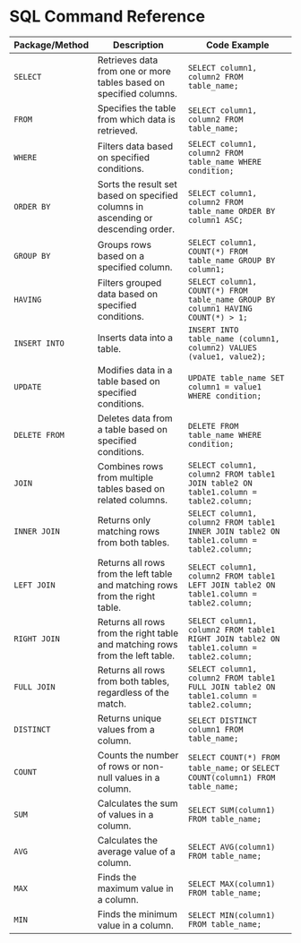 # SQL Command Reference

| **Package/Method** | **Description** | **Code Example** |
|--------------------|------------------|------------------|
| `SELECT` | Retrieves data from one or more tables based on specified columns. | `SELECT column1, column2 FROM table_name;` |
| `FROM` | Specifies the table from which data is retrieved. | `SELECT column1, column2 FROM table_name;` |
| `WHERE` | Filters data based on specified conditions. | `SELECT column1, column2 FROM table_name WHERE condition;` |
| `ORDER BY` | Sorts the result set based on specified columns in ascending or descending order. | `SELECT column1, column2 FROM table_name ORDER BY column1 ASC;` |
| `GROUP BY` | Groups rows based on a specified column. | `SELECT column1, COUNT(*) FROM table_name GROUP BY column1;` |
| `HAVING` | Filters grouped data based on specified conditions. | `SELECT column1, COUNT(*) FROM table_name GROUP BY column1 HAVING COUNT(*) > 1;` |
| `INSERT INTO` | Inserts data into a table. | `INSERT INTO table_name (column1, column2) VALUES (value1, value2);` |
| `UPDATE` | Modifies data in a table based on specified conditions. | `UPDATE table_name SET column1 = value1 WHERE condition;` |
| `DELETE FROM` | Deletes data from a table based on specified conditions. | `DELETE FROM table_name WHERE condition;` |
| `JOIN` | Combines rows from multiple tables based on related columns. | `SELECT column1, column2 FROM table1 JOIN table2 ON table1.column = table2.column;` |
| `INNER JOIN` | Returns only matching rows from both tables. | `SELECT column1, column2 FROM table1 INNER JOIN table2 ON table1.column = table2.column;` |
| `LEFT JOIN` | Returns all rows from the left table and matching rows from the right table. | `SELECT column1, column2 FROM table1 LEFT JOIN table2 ON table1.column = table2.column;` |
| `RIGHT JOIN` | Returns all rows from the right table and matching rows from the left table. | `SELECT column1, column2 FROM table1 RIGHT JOIN table2 ON table1.column = table2.column;` |
| `FULL JOIN` | Returns all rows from both tables, regardless of the match. | `SELECT column1, column2 FROM table1 FULL JOIN table2 ON table1.column = table2.column;` |
| `DISTINCT` | Returns unique values from a column. | `SELECT DISTINCT column1 FROM table_name;` |
| `COUNT` | Counts the number of rows or non-null values in a column. | `SELECT COUNT(*) FROM table_name;` or `SELECT COUNT(column1) FROM table_name;` |
| `SUM` | Calculates the sum of values in a column. | `SELECT SUM(column1) FROM table_name;` |
| `AVG` | Calculates the average value of a column. | `SELECT AVG(column1) FROM table_name;` |
| `MAX` | Finds the maximum value in a column. | `SELECT MAX(column1) FROM table_name;` |
| `MIN` | Finds the minimum value in a column. | `SELECT MIN(column1) FROM table_name;` |
